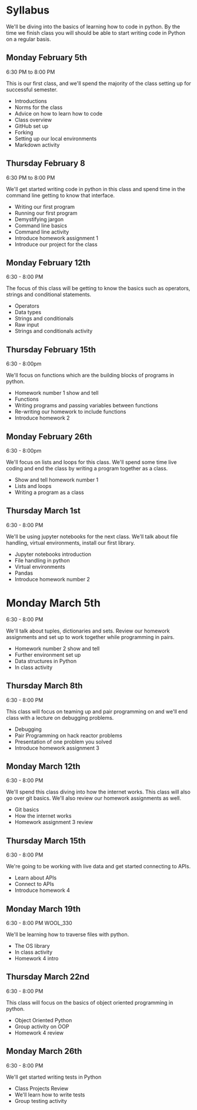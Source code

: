 # Syllabus

We'll be diving into the basics of learning how to code in python. By the time we finish class you will should be able to start writing code in Python on a regular basis.

## Monday February 5th
6:30 PM to 8:00 PM

This is our first class, and we'll spend the majority of the class setting up for successful semester.

- Introductions
- Norms for the class
- Advice on how to learn how to code
- Class overview
- GitHub set up
- Forking
- Setting up our local environments
- Markdown activity

## Thursday February 8
6:30 PM to 8:00 PM

We'll get started writing code in python in this class and spend time in the command line getting to know that interface.

- Writing our first program
- Running our first program
- Demystifying jargon
- Command line basics
- Command line activity
- Introduce homework assignment 1
- Introduce our project for the class

## Monday February 12th
6:30 - 8:00 PM

The focus of this class will be getting to know the basics such as operators, strings and conditional statements.

- Operators
- Data types
- Strings and conditionals
- Raw input
- Strings and conditionals activity

## Thursday February 15th
6:30 - 8:00pm

We'll focus on functions which are the building blocks of programs in python.

- Homework number 1 show and tell
- Functions
- Writing programs and passing variables between functions
- Re-writing our homework to include functions
- Introduce homework 2

## Monday February 26th
6:30 - 8:00pm

We'll focus on lists and loops for this class. We'll spend some time live coding and end the class by writing a program together as a class.

- Show and tell homework number 1
- Lists and loops
- Writing a program as a class

## Thursday March 1st
6:30 - 8:00 PM

We'll be using jupyter notebooks for the next class. We'll talk about file handling, virtual environments, install our first library.

- Jupyter notebooks introduction
- File handling in python
- Virtual environments
- Pandas
- Introduce homework number 2

# Monday March 5th
6:30 - 8:00 PM

We'll talk about tuples, dictionaries and sets. Review our homework assignments and set up to work together while programming in pairs.

- Homework number 2 show and tell
- Further environment set up
- Data structures in Python
- In class activity

## Thursday March 8th
6:30 - 8:00 PM

This class will focus on teaming up and pair programming on and we'll end class with a lecture on debugging problems.

- Debugging
- Pair Programming on hack reactor problems
- Presentation of one problem you solved
- Introduce homework assignment 3

## Monday March 12th
6:30 - 8:00 PM

We'll spend this class diving into how the internet works. This class will also go over git basics. We'll also review our homework assignments as well.

- Git basics
- How the internet works
- Homework assignment 3 review

## Thursday March 15th
6:30 - 8:00 PM

We're going to be working with live data and get started connecting to APIs.

- Learn about APIs
- Connect to APIs
- Introduce homework 4

## Monday March 19th
6:30 - 8:00 PM
WOOL_330

We'll be learning how to traverse files with python.

- The OS library
- In class activity
- Homework 4 intro

## Thursday March 22nd
6:30 - 8:00 PM

This class will focus on the basics of object oriented programming in python.

- Object Oriented Python
- Group activity on OOP
- Homework 4 review

## Monday March 26th
6:30 - 8:00 PM

We'll get started writing tests in Python

- Class Projects Review
- We'll learn how to write tests
- Group testing activity
